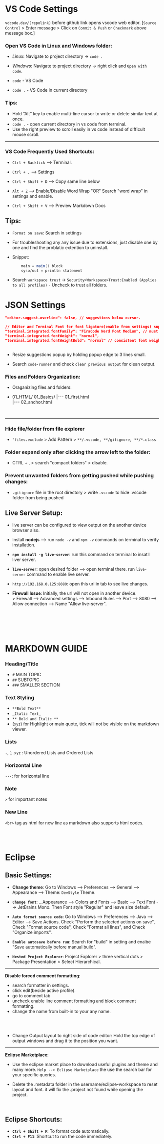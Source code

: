 
# VS Code Settings
<!---------------------------------------------------------------------------------------------------------------->

`vdcode.dev/(repolink)` before github link opens vscode web editor. [`Source Control` > Enter message > Click on `Commit & Push` or `Checkmark` above message box.]

### Open VS Code in Linux and Windows folder:
- _Linux_: Navigate to project directory -> `code .`
- _Windows_: Navigate to project directory -> right click and `Open with code`.

- `code` - VS Code
- `code .` - VS Code in current directory

### Tips:

- Hold “Alt” key to enable multi-line cursor to write or delete similar text at once.
- `code .` - open current directory in vs code from terminal.
- Use the right preview to scroll easily in vs code instead of difficult mouse scroll.

<hr>

### VS Code Frequently Used Shortcuts:

- `Ctrl + Backtick` --> Terminal.
- `Ctrl + ,` --> Settings<br>

- `Ctrl + Shift + D` --> Copy same line below
- `Alt + Z` --> Enable/Disable Word Wrap "OR" Search "word wrap" in settings and enable.
- `Ctrl + Shift + V` --> Preview Markdown Docs


## Tips:

- `Format on save`: Search in settings

- For troubleshooting any any issue due to extensions, just disable one by one and find the problatic extention to uninstall.
- Snippet:

    ```java
        main = main() block
        syso/out = println statement
    ```
- Search `workspace trust` -> `Security>Workspace>Trust:Enabled (Applies to all profiles)` - Uncheck to trust all folders.

# JSON Settings
    
```json
"editor.suggest.overline": false, // suggestions below cursor.

// Editor and Terminal Font for font ligature(enable from settings) support
"terminal.integrated.fontFamily": "FiraCode Nerd Font Medium", // must use medium for terminal
"terminal.integrated.fontWeight": "normal",
"terminal.integrated.fontWeightBold": "normal" // consistent font weight for all text
    
```
<!---------------------------------------------------------------------------------------------------------------->


- Resize suggestions popup by holding popup edge to 3 lines small.

- Search `code-runner` and check `clear previous output` for clean output.


### Files and Folders Organization:

- Oraganizing files and folders:

- 01_HTML/
    01_Basics/
    |--- 01_first.html  
    |--- 02_anchor.html

<br> <hr>

### Hide file/folder from file explorer

- `"files.exclude` > Add Pattern > `**/.vscode, **/gitignore, **/*.class`


### Folder expand only after clicking the arrow left to the folder:

-   CTRL + , > search "compact folders" > disable.

### Prevent unwanted folders from getting pushed while pushing changes:

- `.gitignore` file in the root directory > write `.vscode` to hide .vscode folder from being pushed 

## Live Server Setup:

- live server can be configured to view output on the another device browser also.

- Install **nodejs** --> run `node -v` and `npm -v` commands on terminal to verify installation.
- **`npm install -g live-server`**: run this command on terminal to insatll liver server.
- **`live-server`**: open desired folder --> open terminal there. run `live-server` command to enable live server.
- `http://192.168.0.125:8080`: open this url in tab to see live changes.
- **Firewall Issue**: Initially, the url will not open in another device. <br>> Firewall --> Advanced settings --> Inbound Rules --> Port --> 8080 --> Allow connection --> Name "Allow live-server".

<br> <br> <br> <br>


<!--------------------------------------------------------------------------------------------------------------------------->

# MARKDOWN GUIDE

### Heading/Title
- `#` MAIN TOPIC
- `##` SUBTOPIC
- `###` SMALLER SECTION

### Text Styling

- `**Bold Text**`
- `_Italic Text_`
- `**_Bold and Italic_**`
- (`xyz`) for Highlight or main quote, tick will not be visible on the markdown viewer.

### Lists
`-`, `1.xyz` : Unordered Lists and Ordered Lists

### Horizontal Line
 `---`: for horizontal line

### Note
`>` for important notes

### New Line

`<br>` tag as html for new line as markdown also supports html codes.

<br> <br>

<!----------------------------------------------------------------------------------------------------------------------->






# Eclipse

## Basic Settings:

-   **Change theme**: Go to Windows --> Preferences --> General --> Appearance --> Theme: `DevStyle` Theme.
-   **`Change font`**: ...Appearance --> Colors and Fonts --> Basic --> Text Font --> JetBrains Mono. Then Font style "Regular" and leave size default.

-   **`Auto format source code`**: Go to Windows --> Preferences --> Java --> Editor --> Save Actions. Check "Perform the selected actions on save", Check "Format source code", Check "Format all lines", and Check "Organize imports".
-   **`Enable autosave before run`**: Search for "build" in setting and enalbe "Save automatically before manual build".
-   **`Nested Project Explorer`**: Project Explorer > three vertical dots > Package Presentation > Select Hierarchical.
---

**Disable forced comment formatting**:
- search formatter in settings.
- click edit(beside active profile).
- go to comment tab
- uncheck enable line comment formatting and block comment formatting.
- change the name from built-in to your any name.

<br> <br>

-   Change Output layout to right side of code editor: Hold the top edge of output windows and drag it to the position you want.

---

**Eclipse Marketplace**:

-   Use the eclipse market place to download useful plugins and theme and many more. `Help --> Eclipse Marketplace` the use the search bar for your specific queries.

-   Delete the .metadata folder in the username/eclipse-workspace to reset layout and font. it will fix the .project not found while opening the project.

<br>

## Eclipse Shortcuts:

-   **`Ctrl + Shift + F`**: To format code automatically.
-   **`Ctrl + F11`**: Shortcut to run the code immediately.

